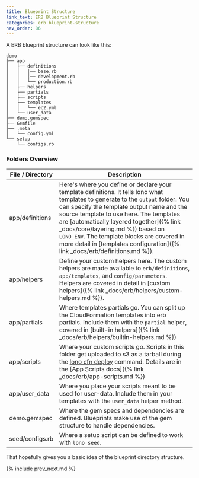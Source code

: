 ```yaml
---
title: Blueprint Structure
link_text: ERB Blueprint Structure
categories: erb blueprint-structure
nav_order: 86
---
```


A ERB blueprint structure can look like this:

    demo
    ├── app
    │   ├── definitions
    │   │   │── base.rb
    │   │   │── development.rb
    │   │   └── production.rb
    │   ├── helpers
    │   ├── partials
    │   ├── scripts
    │   ├── templates
    │   │   └── ec2.yml
    │   └── user_data
    ├── demo.gemspec
    ├── Gemfile
    ├── .meta
    │   └── config.yml
    └── setup
        └── configs.rb

### Folders Overview

File / Directory  | Description
------------- | -------------
app/definitions | Here's where you define or declare your template definitions. It tells lono what templates to generate to the `output` folder.  You can specify the template output name and the source template to use here. The templates are [automatically layered together]({% link _docs/core/layering.md %}) based on `LONO_ENV`.  The template blocks are covered in more detail in [templates configuration]({% link _docs/erb/definitions.md %}).
app/helpers | Define your custom helpers here. The custom helpers are made available to `erb/definitions`, `app/templates`, and `config/parameters`. Helpers are covered in detail in [custom helpers]({% link _docs/erb/helpers/custom-helpers.md %}).
app/partials | Where templates partials go. You can split up the CloudFormation templates into erb partials. Include them with the `partial` helper, covered in [built-in helpers]({% link _docs/erb/helpers/builtin-helpers.md %})
app/scripts | Where your custom scripts go. Scripts in this folder get uploaded to s3 as a tarball during the [lono cfn deploy](/reference/lono-cfn-deploy/) command. Details are in the [App Scripts docs]({% link _docs/erb/app-scripts.md %})
app/user_data | Where you place your scripts meant to be used for user-data. Include them in your templates with the `user_data` helper method.
demo.gemspec | Where the gem specs and dependencies are defined.  Blueprints make use of the gem structure to handle dependencies.
seed/configs.rb | Where a setup script can be defined to work with `lono seed`.

That hopefully gives you a basic idea of the blueprint directory structure.

{% include prev_next.md %}
